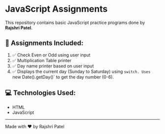 # JavaScript Assignments

This repository contains basic JavaScript practice programs done by **Rajshri Patel**.

## 📝 Assignments Included:

1. ✅ Check Even or Odd using user input  
2. ✅ Multiplication Table printer  
3. ✅ Day name printer based on user input
4. ✅ Displays the current day (Sunday to Saturday) using `switch. Uses `new Date().getDay()` to get the day number (0-6).


## 💻 Technologies Used:
- HTML
- JavaScript

---
Made with ❤️ by Rajshri Patel
